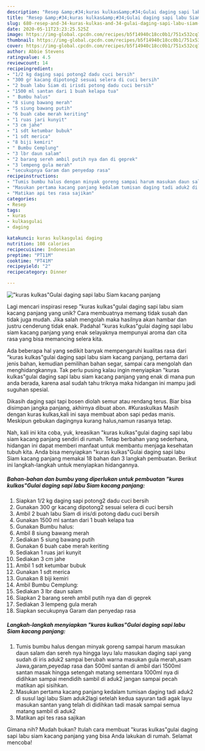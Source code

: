 ```yaml
---
description: "Resep &amp;#34;kuras kulkas&amp;#34;Gulai daging sapi labu Siam kacang panjang Anti Gagal"
title: "Resep &amp;#34;kuras kulkas&amp;#34;Gulai daging sapi labu Siam kacang panjang Anti Gagal"
slug: 680-resep-and-34-kuras-kulkas-and-34-gulai-daging-sapi-labu-siam-kacang-panjang-anti-gagal
date: 2020-05-11T23:23:25.525Z
image: https://img-global.cpcdn.com/recipes/b5f14940c18cc0b1/751x532cq70/kuras-kulkasgulai-daging-sapi-labu-siam-kacang-panjang-foto-resep-utama.jpg
thumbnail: https://img-global.cpcdn.com/recipes/b5f14940c18cc0b1/751x532cq70/kuras-kulkasgulai-daging-sapi-labu-siam-kacang-panjang-foto-resep-utama.jpg
cover: https://img-global.cpcdn.com/recipes/b5f14940c18cc0b1/751x532cq70/kuras-kulkasgulai-daging-sapi-labu-siam-kacang-panjang-foto-resep-utama.jpg
author: Abbie Stevens
ratingvalue: 4.5
reviewcount: 14
recipeingredient:
- "1/2 kg daging sapi potong2 dadu cuci bersih"
- "300 gr kacang dipotong2 sesuai selera di cuci bersih"
- "2 buah labu Siam di irisdi potong dadu cuci bersih"
- "1500 ml santan dari 1 buah kelapa tua"
- " Bumbu halus"
- "8 siung bawang merah"
- "5 siung bawang putih"
- "6 buah cabe merah keriting"
- "1 ruas jari kunyit"
- "3 cm jahe"
- "1 sdt ketumbar bubuk"
- "1 sdt merica"
- "8 biji kemiri"
- " Bumbu Cemplung"
- "3 lbr daun salam"
- "2 barang sereh ambil putih nya dan di geprek"
- "3 lempeng gula merah"
- "secukupnya Garam dan penyedap rasa"
recipeinstructions:
- "Tumis bumbu halus dengan minyak goreng sampai harum masukan daun salam dan sereh nya hingga layu lalu masukan daging sapi yang sudah di iris aduk2 sampai berubah warna masukan gula merah,asam Jawa,garam,peyedap rasa dan 500ml santan di ambil dari 1500ml santan masak hingga setengah matang sementara 1000ml nya di didihkan sampai mendidih sambil di aduk2 jangan sampai pecah matikan api sisihkan."
- "Masukan pertama kacang panjang kedalam tumisan daging tadi aduk2 di susul lagi labu Siam aduk2lagi setelah kedua sayuran tadi agak layu masukan santan yang telah di didihkan tadi masak sampai semua matang sambil di aduk2"
- "Matikan api tes rasa sajikan"
categories:
- Resep
tags:
- kuras
- kulkasgulai
- daging

katakunci: kuras kulkasgulai daging 
nutrition: 108 calories
recipecuisine: Indonesian
preptime: "PT11M"
cooktime: "PT41M"
recipeyield: "2"
recipecategory: Dinner

---
```



![&#34;kuras kulkas&#34;Gulai daging sapi labu Siam kacang panjang](https://img-global.cpcdn.com/recipes/b5f14940c18cc0b1/751x532cq70/kuras-kulkasgulai-daging-sapi-labu-siam-kacang-panjang-foto-resep-utama.jpg)

Lagi mencari inspirasi resep &#34;kuras kulkas&#34;gulai daging sapi labu siam kacang panjang yang unik? Cara membuatnya memang tidak susah dan tidak juga mudah. Jika salah mengolah maka hasilnya akan hambar dan justru cenderung tidak enak. Padahal &#34;kuras kulkas&#34;gulai daging sapi labu siam kacang panjang yang enak selayaknya mempunyai aroma dan cita rasa yang bisa memancing selera kita.

Ada beberapa hal yang sedikit banyak mempengaruhi kualitas rasa dari &#34;kuras kulkas&#34;gulai daging sapi labu siam kacang panjang, pertama dari jenis bahan, kemudian pemilihan bahan segar, sampai cara mengolah dan menghidangkannya. Tak perlu pusing kalau ingin menyiapkan &#34;kuras kulkas&#34;gulai daging sapi labu siam kacang panjang yang enak di mana pun anda berada, karena asal sudah tahu triknya maka hidangan ini mampu jadi suguhan spesial.

Dikasih daging sapi tapi bosen diolah semur atau rendang terus. Biar bisa disimpan jangka panjang, akhirnya dibuat abon. #Kuraskulkas Masih dengan kuras kulkas,kali ini saya membuat abon sapi pedas manis. Meskipun gebukan dagingnya kurang halus,namun rasanya tetap.


Nah, kali ini kita coba, yuk, kreasikan &#34;kuras kulkas&#34;gulai daging sapi labu siam kacang panjang sendiri di rumah. Tetap berbahan yang sederhana, hidangan ini dapat memberi manfaat untuk membantu menjaga kesehatan tubuh kita. Anda bisa menyiapkan &#34;kuras kulkas&#34;Gulai daging sapi labu Siam kacang panjang memakai 18 bahan dan 3 langkah pembuatan. Berikut ini langkah-langkah untuk menyiapkan hidangannya.

<!--inarticleads1-->

##### Bahan-bahan dan bumbu yang diperlukan untuk pembuatan &#34;kuras kulkas&#34;Gulai daging sapi labu Siam kacang panjang:

1. Siapkan 1/2 kg daging sapi potong2 dadu cuci bersih
1. Gunakan 300 gr kacang dipotong2 sesuai selera di cuci bersih
1. Ambil 2 buah labu Siam di iris/di potong dadu cuci bersih
1. Gunakan 1500 ml santan dari 1 buah kelapa tua
1. Gunakan  Bumbu halus:
1. Ambil 8 siung bawang merah
1. Sediakan 5 siung bawang putih
1. Gunakan 6 buah cabe merah keriting
1. Sediakan 1 ruas jari kunyit
1. Sediakan 3 cm jahe
1. Ambil 1 sdt ketumbar bubuk
1. Gunakan 1 sdt merica
1. Gunakan 8 biji kemiri
1. Ambil  Bumbu Cemplung:
1. Sediakan 3 lbr daun salam
1. Siapkan 2 barang sereh ambil putih nya dan di geprek
1. Sediakan 3 lempeng gula merah
1. Siapkan secukupnya Garam dan penyedap rasa




<!--inarticleads2-->

##### Langkah-langkah menyiapkan &#34;kuras kulkas&#34;Gulai daging sapi labu Siam kacang panjang:

1. Tumis bumbu halus dengan minyak goreng sampai harum masukan daun salam dan sereh nya hingga layu lalu masukan daging sapi yang sudah di iris aduk2 sampai berubah warna masukan gula merah,asam Jawa,garam,peyedap rasa dan 500ml santan di ambil dari 1500ml santan masak hingga setengah matang sementara 1000ml nya di didihkan sampai mendidih sambil di aduk2 jangan sampai pecah matikan api sisihkan.
1. Masukan pertama kacang panjang kedalam tumisan daging tadi aduk2 di susul lagi labu Siam aduk2lagi setelah kedua sayuran tadi agak layu masukan santan yang telah di didihkan tadi masak sampai semua matang sambil di aduk2
1. Matikan api tes rasa sajikan




Gimana nih? Mudah bukan? Itulah cara membuat &#34;kuras kulkas&#34;gulai daging sapi labu siam kacang panjang yang bisa Anda lakukan di rumah. Selamat mencoba!

